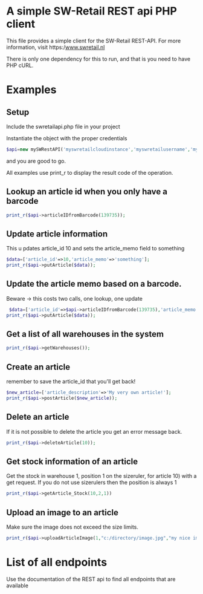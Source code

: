 # A simple  SW-Retail REST api PHP client

This file provides a simple client for the SW-Retail REST-API. For more information, visit https:/www.swretail.nl

There is only one dependency for this to run, and that is you need to have PHP cURL. 

# Examples

## Setup 
Include the swretailapi.php file in your project

Instantiate the object with the proper credentials
```php
$api=new mySWRestAPI('myswretailcloudinstance','myswretailusername','myswretailpassword');
```
and you are good to go.

All examples use print_r to display the result code of the operation. 

## Lookup an article id when you only have a barcode
```php
print_r($api->articleIDfromBarcode(139735));
```


## Update article information
This u pdates article_id 10 and sets the article_memo field to something
```php
$data=['article_id'=>10,'article_memo'=>'something'];
print_r($api->putArticle($data));
```

## Update the article memo based on a barcode.
Beware -> this costs two calls, one lookup, one update
```php
 $data=['article_id'=>$api->articleIDfromBarcode(139735),'article_memo'=>'something'];
print_r($api->putArticle($data));
```

## Get a list of all warehouses in the system
```php
print_r($api->getWarehouses());
```

## Create an article
remember to save the article_id that you'll get back!
```php
$new_article=['article_description'=>'My very own article!'];
print_r($api->postArticle($new_article));
```

## Delete an article
If it is not possible to delete the article you get an error message back. 
 ```php
 print_r($api->deleteArticle(10));
 ```

## Get stock information of an article
Get the stock in warehouse 1, position 1 on the sizeruler, for article 10) with a get request. If you do not use sizerulers then the position is always 1
```php
print_r($api->getArticle_Stock(10,2,1))
```

## Upload an image to an article
Make sure the image does not exceed the size limits. 
```php
print_r($api->uploadArticleImage(1,"c:/directory/image.jpg","my nice image"));
```

# List of all endpoints 
Use the documentation of the REST api to find all endpoints that are available

